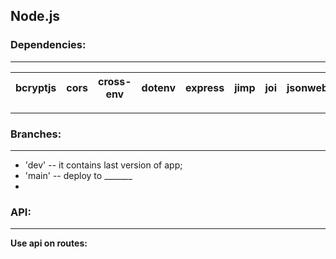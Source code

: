 ## Node.js 

### Dependencies:

---

| bcryptjs | cors | cross-env | dotenv | express | jimp | joi | jsonwebtoken | mongoose | http-errors |
| -------- | ---- | --------- | ------ | ------- | ---- | --- | ------------ | -------- | ----------- |

---

### Branches:

---

- 'dev' -- it contains last version of app;
- 'main' -- deploy to _______
-

### API:

---

**Use api on routes:**



```


